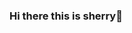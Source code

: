 ### Hi there this is sherry👋


<!--
**sherry-design/sherry-design** is a ✨ _special_ ✨ repository because its `README.md` (this file) appears on your GitHub profile.
Look at my contribution graph:
![Snske gif](https://github.com/sherry-design/sherry-design/blob/main/output/github-contribution-grid-snake.gif)

Here are some ideas to get you started:

- 🔭 I’m currently working on ...
- 🌱 I’m currently learning ...
- 👯 I’m looking to collaborate on ...
- 🤔 I’m looking for help with ...
- 💬 Ask me about ...
- 📫 How to reach me: ...
- 😄 Pronouns: ...
- ⚡ Fun fact: ...
-->
